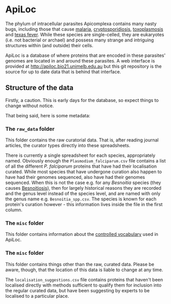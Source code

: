 # ApiLoc

The phylum of intracellular parasites Apicomplexa contains many nasty bugs, including those that cause [malaria](http://en.wikipedia.org/wiki/Plasmodium), [cryptosporidiosis](http://en.wikipedia.org/wiki/Cryptosporidium), [toxoplasmosis](http://en.wikipedia.org/wiki/Toxoplasma_gondii) and [texas fever](http://en.wikipedia.org/wiki/Texas_fever). While these species are single-celled, they are eukaryotes (i.e. not bacterial or archael) and possess many strange and intriguing structures within (and outside) their cells.

ApiLoc is a database of where proteins that are encoded in these parasites' genomes are located in and around these parasites. A web interface is provided at http://apiloc.bio21.unimelb.edu.au but this git repository is the source for up to date data that is behind that interface.

## Structure of the data
Firstly, a caution. This is early days for the database, so expect things to change without notice. 

That being said, here is some metadata:

### The <code>raw_data</code> folder
This folder contains the raw curatorial data. That is, after reading journal articles, the curator types directly into these spreadsheets.

There is currently a single spreadsheet for each species, appropriately named. Obviously enough the <code>Plasmodium\_falciparum.csv</code> file contains a list of all the different <i>P. falciparum</i> proteins that have had their localisation curated. While most species that have undergone curation also happen to have had their genomes sequenced, also have had their genomes sequenced. When this is not the case e.g. for any <i>Besnoitia</i> species (they causes [Besnoitiosis](http://en.wikipedia.org/wiki/Besnoitiosis)), then for largely historical reasons they are recorded and the genus level instead of the species level, and are named with only the genus name e.g. <code>Besnoitia_spp.csv</code>. The species is known for each protein's curation however - this information lives inside the file in the first column.

### The <code>misc</code> folder
This folder contains information about the [controlled vocabulary](http://en.wikipedia.org/wiki/Controlled_vocabulary) used in ApiLoc.

### The <code>misc</code> folder
This folder contains things other than the raw, curated data. Please be aware, though, that the location of this data is liable to change at any time.

The <code>localisation_suggestions.csv</code> file contains proteins that haven't been localised directly with methods sufficient to qualify them for inclusion into the regular curated data, but have been suggesting by experts to be localised to a particular place.
